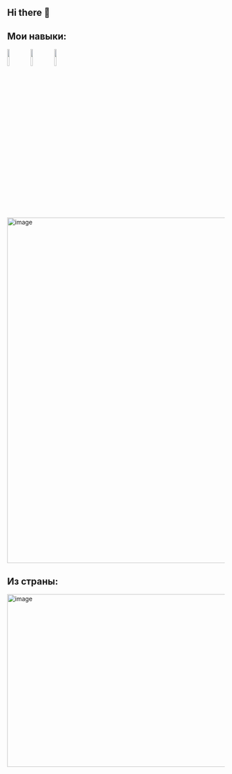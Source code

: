 ## Hi there 👋

## Мои навыки:
<img src=https://storage.tally.so/3a4c5a2e-a412-41b4-bad5-61899c529461/4515839.png width="10%">    <img src=https://storage.tally.so/551f6f1e-00a2-4a15-9c33-b40ca5c84113/Git-Logo-2Color.png width="10%">           <img src=https://storage.tally.so/3f9bac6c-8fd5-40ae-a50b-096d362d2fe8/136443.png width="10%">  <img width="1600" height="800" alt="image" src="https://github.com/user-attachments/assets/8ca75447-f5ac-485b-946b-956a4e7c413a" />


## Из страны:
<img width="800" height="400" alt="image" src="https://github.com/user-attachments/assets/e628bd35-4d5e-45ba-85f9-95bcdec70139">

